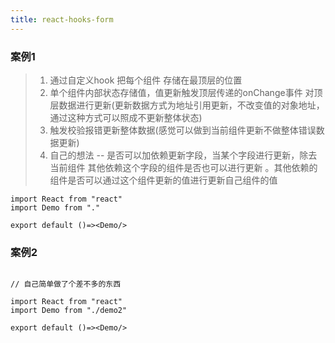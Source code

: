 ```yaml
---
title: react-hooks-form
---
```



### 案例1

> 1. 通过自定义hook 把每个组件 存储在最顶层的位置
> 2. 单个组件内部状态存储值，值更新触发顶层传递的onChange事件 对顶层数据进行更新(更新数据方式为地址引用更新，不改变值的对象地址，通过这种方式可以照成不更新整体状态)
> 3. 触发校验报错更新整体数据(感觉可以做到当前组件更新不做整体错误数据更新)
> 4. 自己的想法 -- 是否可以加依赖更新字段，当某个字段进行更新，除去当前组件 其他依赖这个字段的组件是否也可以进行更新 。其他依赖的组件是否可以通过这个组件更新的值进行更新自己组件的值

```tsx
import React from "react"
import Demo from "."

export default ()=><Demo/>
```

### 案例2

```tsx

// 自己简单做了个差不多的东西

import React from "react"
import Demo from "./demo2"

export default ()=><Demo/>

```
